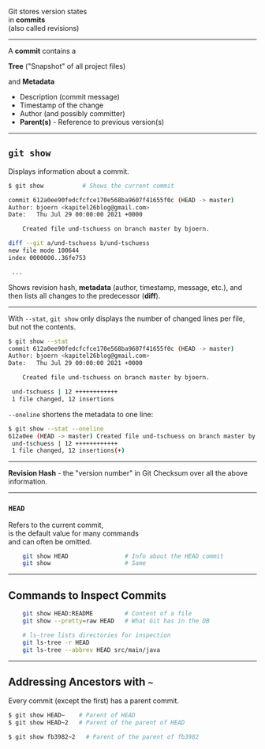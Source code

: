 Git stores version states \
in **commits** \
(also called revisions)

---

A **commit** contains a

**Tree** ("Snapshot" of all project files)

and **Metadata**

 * Description (commit message)
 * Timestamp of the change
 * Author (and possibly committer)
 * **Parent(s)** - Reference to previous version(s)

---

## `git show`

Displays information about a commit.

```bash
$ git show           # Shows the current commit

commit 612a0ee90fedcfcfce170e568ba9607f41655f0c (HEAD -> master)
Author: bjoern <kapitel26blog@gmail.com>
Date:   Thu Jul 29 00:00:00 2021 +0000

    Created file und-tschuess on branch master by bjoern.

diff --git a/und-tschuess b/und-tschuess
new file mode 100644
index 0000000..36fe753

 ...

```

Shows revision hash, **metadata** (author, timestamp, message, etc.), and then lists all changes to the predecessor (**diff**).

---

With `--stat`, `git show` only displays the number of changed lines per file,
but not the contents.

```bash
$ git show --stat
commit 612a0ee90fedcfcfce170e568ba9607f41655f0c (HEAD -> master)
Author: bjoern <kapitel26blog@gmail.com>
Date:   Thu Jul 29 00:00:00 2021 +0000

    Created file und-tschuess on branch master by bjoern.

 und-tschuess | 12 ++++++++++++
 1 file changed, 12 insertions
```

`--oneline` shortens the metadata to one line:

```bash
$ git show --stat --oneline
612a0ee (HEAD -> master) Created file und-tschuess on branch master by bjoern.
 und-tschuess | 12 ++++++++++++
 1 file changed, 12 insertions(+)
```

---

**Revision Hash** - the "version number" in Git
   Checksum over all the above information.

---

### `HEAD`

Refers to the current commit,\
is the default value for many commands\
and can often be omitted.

```bash
    git show HEAD                # Info about the HEAD commit
    git show                     # Same
```

---

## Commands to Inspect Commits

```bash
    git show HEAD:README         # Content of a file
    git show --pretty=raw HEAD   # What Git has in the DB

    # ls-tree lists directories for inspection
    git ls-tree -r HEAD
    git ls-tree --abbrev HEAD src/main/java
```

---

## Addressing Ancestors with **`~`**

Every commit (except the first) has a parent commit.

```bash
$ git show HEAD~    # Parent of HEAD
$ git show HEAD~2   # Parent of the parent of HEAD

$ git show fb3982~2   # Parent of the parent of fb3982
```



